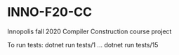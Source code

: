 # INNO-F20-CC

Innopolis fall 2020 Compiler Construction course project

To run tests:
dotnet run tests/1
...
dotnet run tests/15
